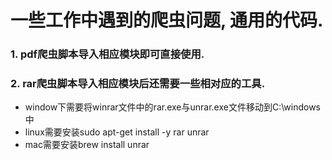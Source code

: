 # 一些工作中遇到的爬虫问题, 通用的代码.<br>
### 1. pdf爬虫脚本导入相应模块即可直接使用.<br> 
### 2. rar爬虫脚本导入相应模块后还需要一些相对应的工具.
* window下需要将winrar文件中的rar.exe与unrar.exe文件移动到C:\windows中
* linux需要安装sudo apt-get install -y rar unrar
* mac需要安装brew install unrar
